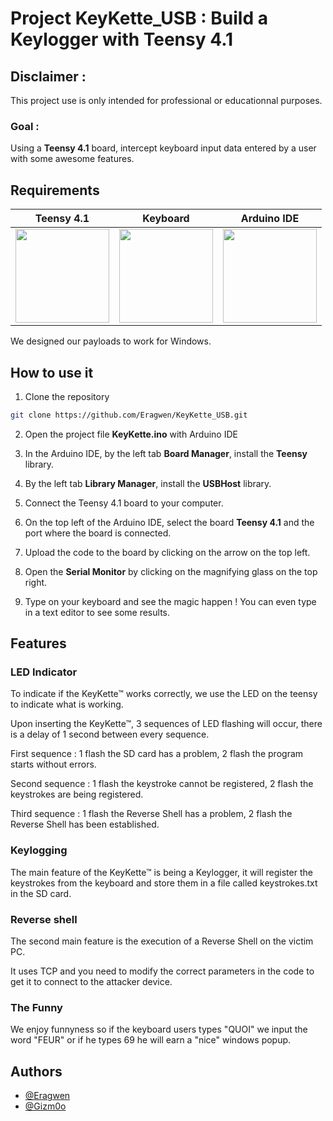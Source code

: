 # Project KeyKette_USB : Build a Keylogger with Teensy 4.1

## Disclaimer : 

This project use is only intended for professional or educationnal purposes.

### Goal :

Using a **Teensy 4.1** board, intercept keyboard input data entered by a user with some awesome features.

## Requirements
| Teensy 4.1 | Keyboard | Arduino IDE |
| :--------: | :------: | :---------: |
|<img src="https://letmeknow.fr/7659-large_default/pjrc-teensy-41.jpg" width=150> | <img src="https://cdn-icons-png.flaticon.com/512/2554/2554320.png" width=150> | <img src="https://cdn.iconscout.com/icon/free/png-256/free-arduino-1-226076.png" width=150> |

We designed our payloads to work for Windows.

## How to use it

1. Clone the repository
```bash
git clone https://github.com/Eragwen/KeyKette_USB.git
```

2. Open the project file **KeyKette.ino** with Arduino IDE

3. In the Arduino IDE, by the left tab **Board Manager**, install the **Teensy** library.

4. By the left tab **Library Manager**, install the **USBHost** library.

5. Connect the Teensy 4.1 board to your computer.

6. On the top left of the Arduino IDE, select the board **Teensy 4.1** and the port where the board is connected.

7. Upload the code to the board by clicking on the arrow on the top left.

8. Open the **Serial Monitor** by clicking on the magnifying glass on the top right.

9. Type on your keyboard and see the magic happen ! You can even type in a text editor to see some results.

## Features

### LED Indicator

To indicate if the KeyKette™ works correctly, we use the LED on the teensy to indicate what is working.

Upon inserting the KeyKette™, 3 sequences of LED flashing will occur, there is a delay of 1 second between every sequence.

First sequence : 1 flash the SD card has a problem, 2 flash the program starts without errors.

Second sequence : 1 flash the keystroke cannot be registered, 2 flash the keystrokes are being registered.

Third sequence : 1 flash the Reverse Shell has a problem, 2 flash the Reverse Shell has been established.

### Keylogging

The main feature of the KeyKette™ is being a Keylogger, it will register the keystrokes from the keyboard and store them in a file called keystrokes.txt in the SD card.

### Reverse shell

The second main feature is the execution of a Reverse Shell on the victim PC. 

It uses TCP and you need to modify the correct parameters in the code to get it to connect to the attacker device.

### The Funny

We enjoy funnyness so if the keyboard users types "QUOI" we input the word "FEUR" or if he types 69 he will earn a "nice" windows popup.

## Authors

- [@Eragwen](https://github.com/Eragwen)
- [@Gizm0o](https://github.com/Gizm0o)